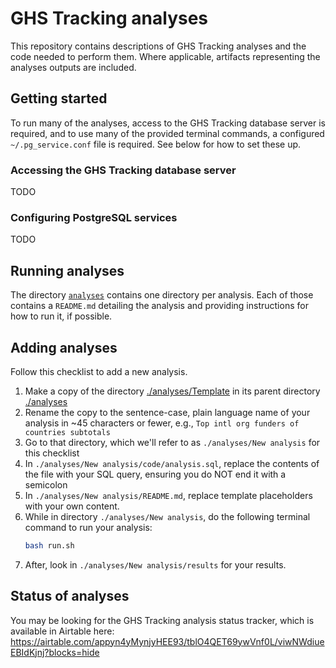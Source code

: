 # GHS Tracking analyses
This repository contains descriptions of GHS Tracking analyses and the code needed to perform them. Where applicable, artifacts representing the analyses outputs are included.

## Getting started
To run many of the analyses, access to the GHS Tracking database server is required, and to use many of the provided terminal commands, a configured `~/.pg_service.conf` file is required. See below for how to set these up.

### Accessing the GHS Tracking database server
TODO

### Configuring PostgreSQL services
TODO

## Running analyses
The directory [`analyses`](./analyses/) contains one directory per analysis. Each of those contains a `README.md` detailing the analysis and providing instructions for how to run it, if possible.

## Adding analyses
Follow this checklist to add a new analysis.
1. Make a copy of the directory [./analyses/Template](./analyses/Template) in its parent directory [./analyses](./analyses)
1. Rename the copy to the sentence-case, plain language name of your analysis in ~45 characters or fewer, e.g., `Top intl org funders of countries subtotals`
1. Go to that directory, which we'll refer to as `./analyses/New analysis` for this checklist
1. In `./analyses/New analysis/code/analysis.sql`, replace the contents of the file with your SQL query, ensuring you do NOT end it with a semicolon
1. In `./analyses/New analysis/README.md`, replace template placeholders with your own content.
1. While in directory `./analyses/New analysis`, do the following terminal command to run your analysis:
    ```bash
    bash run.sh
    ```
1. After, look in `./analyses/New analysis/results` for your results.

## Status of analyses
You may be looking for the GHS Tracking analysis status tracker, which is available in Airtable here: https://airtable.com/appyn4yMynjyHEE93/tblO4QET69ywVnf0L/viwNWdiueEBIdKjnj?blocks=hide
